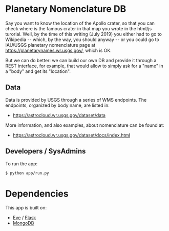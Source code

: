 # Planetary Nomenclature DB

Say you want to know the location of the Apollo crater, so that you can
check where is the famous crater in that map you wrote in the html/js turorial.
Well, by the time of this writing (July 2019) you either had to go to
Wikipedia -- which, by the way, you should anyway -- or you could go to
IAU/USGS planetary nomenclature page at https://planetarynames.wr.usgs.gov/,
which is OK.

But we can do better: we can build our own DB and provide it through a REST
interface, for example, that would allow to simply ask for a "name" in a
"body" and get its "location".

## Data
Data is provided by USGS through a series of WMS endpoints.
The endpoints, organized by body name, are listed in:
* https://astrocloud.wr.usgs.gov/dataset/data

More information, and also examples, about nomenclature can be found at:
* https://astrocloud.wr.usgs.gov/dataset/docs/index.html

## Developers / SysAdmins
To run the app:
```bash
$ python app/run.py
```

# Dependencies
This app is built on:

* [Eve](python-eve.org) / [Flask](https://palletsprojects.com/p/flask/)
* [MongoDB](https://www.mongodb.com/)
